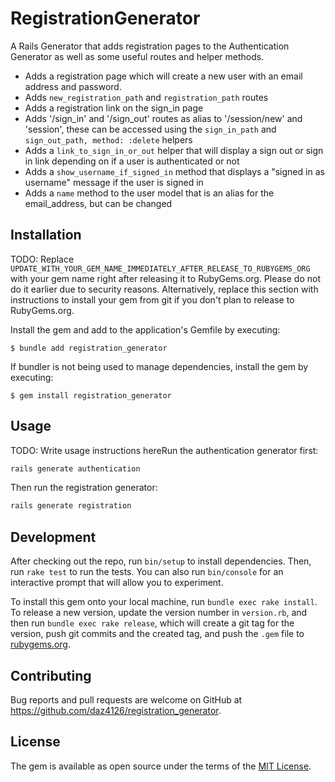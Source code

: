# RegistrationGenerator

A Rails Generator that adds registration pages to the Authentication Generator as well as some useful routes and helper methods.

* Adds a registration page which will create a new user with an email address and password.
* Adds `new_registration_path` and `registration_path` routes
* Adds a registration link on the sign_in page
* Adds '/sign_in' and '/sign_out' routes as alias to '/session/new' and 'session', these can be accessed using the `sign_in_path` and `sign_out_path, method: :delete` helpers
* Adds a `link_to_sign_in_or_out` helper that will display a sign out or sign in link depending on if a user is authenticated or not
* Adds a `show_username_if_signed_in` method that displays a "signed in as username" message if the user is signed in
* Adds a `name` method to the user model that is an alias for the email_address, but can be changed

## Installation

TODO: Replace `UPDATE_WITH_YOUR_GEM_NAME_IMMEDIATELY_AFTER_RELEASE_TO_RUBYGEMS_ORG` with your gem name right after releasing it to RubyGems.org. Please do not do it earlier due to security reasons. Alternatively, replace this section with instructions to install your gem from git if you don't plan to release to RubyGems.org.

Install the gem and add to the application's Gemfile by executing:

    $ bundle add registration_generator

If bundler is not being used to manage dependencies, install the gem by executing:

    $ gem install registration_generator

## Usage

TODO: Write usage instructions hereRun the authentication generator first:

```bash
rails generate authentication
```

Then run the registration generator:

```bash
rails generate registration
```

## Development

After checking out the repo, run `bin/setup` to install dependencies. Then, run `rake test` to run the tests. You can also run `bin/console` for an interactive prompt that will allow you to experiment.

To install this gem onto your local machine, run `bundle exec rake install`. To release a new version, update the version number in `version.rb`, and then run `bundle exec rake release`, which will create a git tag for the version, push git commits and the created tag, and push the `.gem` file to [rubygems.org](https://rubygems.org).

## Contributing

Bug reports and pull requests are welcome on GitHub at https://github.com/daz4126/registration_generator.

## License

The gem is available as open source under the terms of the [MIT License](https://opensource.org/licenses/MIT).
